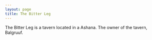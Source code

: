 ```yaml
---
layout: page
title: The Bitter Leg
---
```

The Bitter Leg is a tavern located in a Ashana. The owner of the tavern, Balgruuf.

<!-- -----BEGIN PGP MESSAGE-----

hQEMA4pDv9EWh+HcAQf/fvtkin8a0AiKCZZ8ZpZ68UHB1GU4iJmN5LuJkHoGsBuh
uoPtc133tjA9+0fAX0CBs+XroLO1+kfdpGulT5nkxSgEMqK+Rp/Mv99KG29iaKaC
Cgi7NHshhjqjBdrv7FAl10sRiQ8ragIxgzN/SYZxhIsoOUmPQj9Gf3IkdCLMcz3z
aSvyrD899ccgF0OopV7T0ItM220tLhqSveWCif+cM5RKo+XggC4e6RRJ9TyeVF6c
N9dGh3jVXs4nRsrmAotG6WR/Y/l2Y5ChVa6/aSxT0Yi5mp4OpFeBbXOflN3LNwUO
+Zv6h8vXZWboI0P9ULe5FtcYMvSYUGpn0eacpbCbI9LpAYZlh4bLa/MC6OY6+S6o
JzKOyZz13iJH70iLWTZbAtOBvbk3PaD0ZXpbjY5RD3QpNMWP113JFvHuJH9+vbgC
NI7lqov5MdtaUg+XJLhRrtZ8QCqm4PbHLraVG0m3i6rft+HpLke5k8xTBzb9yrR2
fmUuLk5DIbQlvjx2ysYhSCw799V3M5aePH3wDw5FmsO/LVBAlRfKXWTttkX8jb6s
mjez8w+LpBGTeQ03Ttrq9/hvAPHKc+zY0sRm1HyKvuif1NwZrKkB09dNgDaZgN9q
6ZyYhNvVCstpUGFYz5heHOKsOO3OB72UkAYWtzo9hEWSp0UmF6eM5wx3DzRrWfty
XB11HKFyBtQQw6x0SxpRDpxT23etkaZIeevLSeJVLeFx6GjIK737cLvD5RqBzINa
1KEMY6OKfQzIx26f3cHyCjDP1Z5/dj59ZkGDX6D/0aXBYd/uIkHvur64LVwJjsiK
w6a1zFHw+0atJ7mmOr2wYNdjqeaBtSCE2qtKCap/YDoGqNLKQA4/dUbCUuMurBOl
T1pA+pLLx1GIIf1C9vcpJzqA8sI2fG+xvLnsmclUk2x3DHRFNzCfO6JTQcTEHPqU
I4ztvRkANAL76e17OJT8S/MqjXA6GBhauC7/NaeBwqCEckg4eqwlxH8J/ks4OydS
QqrN90BE51w5LPlnQi5FoUErmVsn44JQdz5d5fpzb4JnTUDZuTtbbmnzaWcQm0Bi
wCvO8yKuHRQcxxSyLw==
=DpIn
-----END PGP MESSAGE----- -->